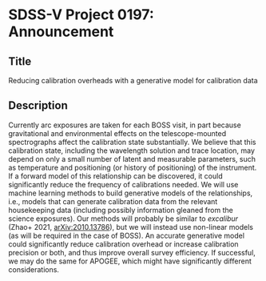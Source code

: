 # SDSS-V Project 0197: Announcement

## Title

Reducing calibration overheads with a generative model for calibration data

## Description

Currently arc exposures are taken for each BOSS visit, in part because gravitational and environmental effects on the telescope-mounted spectrographs affect the calibration state substantially. We believe that this calibration state, including the wavelength solution and trace location, may depend on only a small number of latent and measurable parameters, such as temperature and positioning (or history of positioning) of the instrument. If a forward model of this relationship can be discovered, it could significantly reduce the frequency of calibrations needed. We will use machine learning methods to build generative models of the relationships, i.e., models that can generate calibration data from the relevant housekeeping data (including possibly information gleaned from the science exposures). Our methods will probably be similar to *excalibur* (Zhao+ 2021, [arXiv:2010.13786](https://arxiv.org/pdf/2010.13786.pdf)), but we will instead use non-linear models (as will be required in the case of BOSS). An accurate generative model could significantly reduce calibration overhead or increase calibration precision or both, and thus improve overall survey efficiency. If successful, we may do the same for APOGEE, which might have significantly different considerations.
